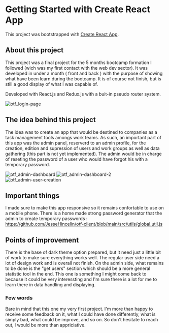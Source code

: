 # Getting Started with Create React App

This project was bootstrapped with [Create React App](https://github.com/facebook/create-react-app).

## About this project

This project was a final project for the 5 months bootcamp formation I followed (wich was my first contact with the web dev sector).
It was developed in under a month ( front and back ) with the purpose of showing what have been learn during the bootcamp.
It is of course not finish, but is still a good display of what I was capable of.

Developed with React.js and Redux.js with a buit-in pseudo router system.

![otf_login-page](https://github.com/JesseHincelin/otf-client/assets/153867996/1fdc2b19-345e-4f31-8d98-ec84f8a173fc)

## The idea behind this project

The idea was to create an app that would be destined to companies as a task management tools amongs work teams.
As such, an important part of this app was the admin panel, reserverd to an admin profile, for the creation, edition and supression of users and work groups as well as data gathering (this part is not yet implemented).
The admin would be in charge of reseting the password of a user who would have forgot his with a temporary password.

![otf_admin-dashboard](https://github.com/JesseHincelin/otf-client/assets/153867996/71c6b390-0be0-4dec-9cfb-71199ca479b2)
![otf_admin-dashboard-2](https://github.com/JesseHincelin/otf-client/assets/153867996/51706e0a-c705-45c6-938d-dc720eadb499)
![otf_admin-user-creation](https://github.com/JesseHincelin/otf-client/assets/153867996/08e5e668-6aaa-4aad-a65e-33708801349d)

## Important things

I made sure to make this app responsive so it remains confortable to use on a mobile phone.
There is a home made strong password generator that the admin to create temporary passwords :
      https://github.com/JesseHincelin/otf-client/blob/main/src/utils/global.util.js

## Points of improvement

There is the base of dark theme option prepared, but it need just a little bit of work to make sure everything works well.
The regular user side need a lot of design work and is overall not finish.
On the admin side, what remains to be done is the "get users" section which should be a more general statistic tool in the end. This one is something I might come back to because it could be very interessting and I'm sure there is a lot for me to learn there in data handling and displaying.

### Few words

Bare in mind that this one my very first project. I'm more than happy to receive some feedback on it, what I could have done differently, what is simply bad, what could be improve, and so on.
So don't hesitate to reach out, I would be more than appriciative.


